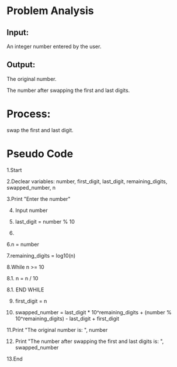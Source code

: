 # Problem Analysis

## Input:

An integer number entered by the user.

## Output:

The original number.

The number after swapping the first and last digits.

# Process:

swap the first and last digit.

# Pseudo Code

1.Start

2.Declear variables: number, first_digit, last_digit, remaining_digits, swapped_number, n

3.Print "Enter the number"

4. Input number

5. last_digit = number % 10
6. 
6.n = number

7.remaining_digits = log10(n)

8.While n >= 10

   8.1. n = n / 10
   
 8.1. END WHILE
   
9. first_digit = n

10. swapped_number = last_digit * 10^remaining_digits + (number % 10^remaining_digits) - last_digit + first_digit

11.Print "The original number is: ", number

12. Print "The number after swapping the first and last digits is: ", swapped_number

13.End
